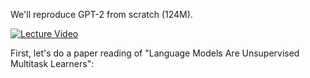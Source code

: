 
We'll reproduce GPT-2 from scratch (124M).

[![Lecture Video](https://img.youtube.com/vi/Beus3pzegDf7rWHa/0.jpg)](https://www.youtube.com/watch?v=l8pRSuU81PU"LectureVideo")

First, let's do a paper reading of "Language Models Are Unsupervised Multitask Learners":
